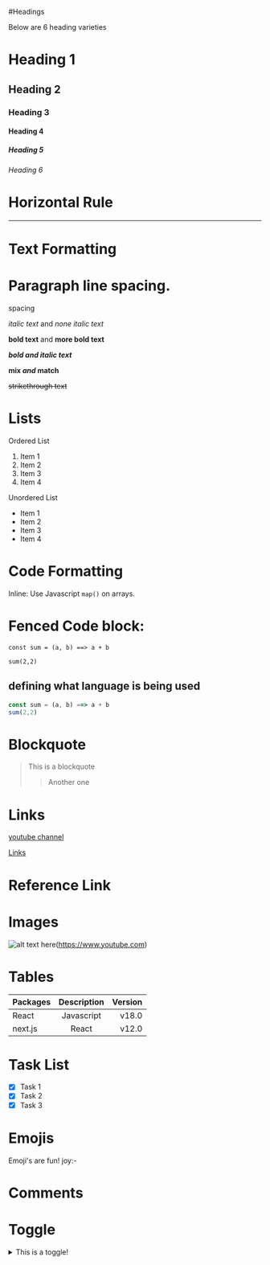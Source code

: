 #Headings

Below are 6 heading varieties

# Heading 1

## Heading 2

### Heading 3

#### Heading 4

##### Heading 5

###### Heading 6

# Horizontal Rule
---

# Text Formatting

# Paragraph line spacing.

spacing

*italic text* and _none italic text_

**bold text** and __more bold text__

***bold and italic text***

**mix *and* match**

~~strikethrough text~~
# Lists

Ordered List
1. Item 1
2. Item 2
3. Item 3
3. Item 4

Unordered List
 - Item 1
 - Item 2
 - Item 3
 - Item 4

 # Code Formatting

 Inline: Use Javascript `map()` on arrays.

 # Fenced Code block:

 ```
 const sum = (a, b) ==> a + b

 sum(2,2)

 ```
## defining what language is being used
 ```js
 const sum = (a, b) ==> a + b
 sum(2,2)
 ```
# Blockquote
> This is a blockquote
>> Another one

# Links
[youtube channel](https://www.youtube.com "Youtube channel")

[Links](#links)

# Reference Link

[ytc]: https://www.youtube.com/fbi

# Images

![alt text here](/image.jpg)(https://www.youtube.com)

# Tables
| Packages | Description | Version |
| :---     |  :----:     | ---:    |
| React    | Javascript  | v18.0   |
|next.js   | React       | v12.0   |

# Task List
- [x] Task 1
- [x] Task 2
- [x] Task 3

# Emojis

Emoji's are fun! joy:-

# Comments
[This is a hidden comment.]: #

# Toggle

<details>
    <summary> This is a toggle!</summary>
    Contents of toggle.
</details>